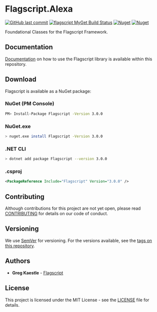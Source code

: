 # Flagscript.Alexa

[![GitHub last commit](https://img.shields.io/github/last-commit/flagscript/Flagscript.svg?logo=github)](https://github.com/flagscript/Flagscript)
[![flagscript MyGet Build Status](https://www.myget.org/BuildSource/Badge/flagscript?identifier=5e901ae6-3936-4b38-8a6d-a0ad42764916)](https://www.myget.org/feed/flagscript/package/nuget/Flagscript)
[![Nuget](https://img.shields.io/nuget/v/Flagscript.svg?logo=nuget)](https://www.nuget.org/packages/Flagscript/)
[![Nuget](https://img.shields.io/nuget/dt/Flagscript.svg?logo=nuget)](https://www.nuget.org/packages/Flagscript/)

Foundational Classes for the Flagscript Framework.

## Documentation

[Documentation](./documentation/DOCUMENTATION.md) on how to use the Flagscript library is available within this repository. 

## Download

Flagscript is available as a NuGet package:

### NuGet (PM Console)

```bash
PM> Install-Package Flagscript -Version 3.0.0
```

### NuGet.exe

```bash
> nuget.exe install Flagscript -Version 3.0.0
```

### .NET CLI

```bash
> dotnet add package Flagscript --version 3.0.0
```

###  .csproj

```xml
<PackageReference Include="Flagscript" Version="3.0.0" />
```

## Contributing

Although contributions for this project are not yet open, please read 
[CONTRIBUTING](https://github.com/flagscript/Flagscript/blob/master/CONTRIBUTING.md) 
for details on our code of conduct.

## Versioning

We use [SemVer](http://semver.org/) for versioning. For the versions available, see 
the [tags on this repository](https://github.com/flagscript/Flagscript/releases). 

## Authors

* **Greg Kaestle** - [Flagscript](https://flagscript.net)

## License

This project is licensed under the MIT License - see the [LICENSE](https://github.com/flagscript/Flagscript/blob/master/LICENSE.md) file for details.
